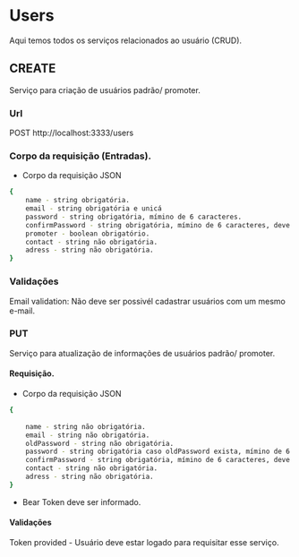 # Users
Aqui temos todos os serviços relacionados ao usuário (CRUD).

## CREATE
Serviço para criação de usuários padrão/ promoter.

### Url
POST http://localhost:3333/users

### Corpo da requisição (Entradas).
* Corpo da requisição JSON
```bash
{
	name - string obrigatória.
	email - string obrigatória e unicá
	password - string obrigatória, mímino de 6 caracteres.
	confirmPassword - string obrigatória, mímino de 6 caracteres, deve ser identico ao "password".
	promoter - boolean obrigatório.
	contact - string não obrigatória.
	adress - string não obrigatória.
}
```

### Validações 
Email validation: Não deve ser possivél cadastrar usuários com um mesmo e-mail.





### PUT
Serviço para atualização de informações de usuários padrão/ promoter.

#### Requisição.
* Corpo da requisição JSON
```bash
{
	
	name - string não obrigatória.
	email - string não obrigatória.
	oldPassword - string não obrigatória.
	password - string obrigatória caso oldPassword exista, mímino de 6 caracteres.
	confirmPassword - string obrigatória, mímino de 6 caracteres, deve ser identico ao "password".
	contact - string não obrigatória.
	adress - string não obrigatória.
}
```

* Bear Token deve ser informado.

#### Validações 
Token provided - Usuário deve estar logado para requisitar esse serviço.


	
